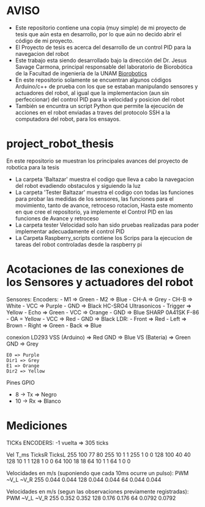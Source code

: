 # AVISO
 * Este repositorio contiene una copia (muy simple) de mi proyecto de tesis que aún esta en desarrollo, por lo que aún no decido abrir el código de mi proyecto.
 * El Proyecto de tesis es acerca del desarrollo de un control PID para la navegacion del robot
 * Este trabajo esta siendo desarrollado bajo la dirección del Dr. Jesus Savage Carmona, principal responsable del laboratorio de Biorobótica de la Facultad de ingeniería de la UNAM [Biorobotics](https://biorobotics.fi-p.unam.mx/es/)
 * En este repositorio solamente se encuentran algunos códigos Arduino/c++ de prueba con los que se estaban manipulando sensores y actuadores del robot, al igual que la implementacion (aun sin perfeccionar) del control PID para la velocidad y posicion del robot
 * También se encuntra un script Python que permite la ejecución de acciones en el robot enviadas a traves del protocolo SSH a la computadora del robot, para los ensayos.

# project_robot_thesis
En este repositorio se muestran los principales avances del proyecto de robotica para la tesis
- La carpeta 'Baltazar' muestra el codigo que lleva a cabo la navegacion del robot evadiendo obstaculos y siguiendo la luz
- La carpeta 'Tester Baltazar' muestra el codigo con todas las funciones para probar las medidas de
  los sensores, las funciones para el movimiento, tanto de avance, retroceso rotacion, Hasta este momento en que
  cree el repositorio, ya implemente el Control PID en las funciones de Avance y retroceso
- La carpeta tester Velocidad solo han sido pruebas realizadas para poder implementar adecuadamente el control PID
- La Carpeta Raspberry_scripts contiene los Scrips para la ejecucion de tareas del robot controladas desde la raspberry pi

# Acotaciones de las conexiones de los Sensores y actuadores del robot

Sensores:
    Encoders:
        - M1 => Green
        - M2 => Blue
        - CH-A => Grey
        - CH-B => White
        - VCC => Purple
        - GND => Black
    HC-SRO4 Ultrasonicos
        - Trigger => Yellow
        - Echo => Green
        - VCC => Orange
        - GND => Blue
    SHARP 0A41SK F-86
        - OA = Yellow
        - VCC => Red
        - GND => Black
    LDR:
        - Front => Red
        - Left => Brown
        - Right => Green
        - Back => Blue

conexion LD293
    VSS (Arduino) => Red
    GND => Blue
    VS (Bateria) => Green
    GND => Grey
    
    E0 => Purple
    Dir1 => Grey
    E1 => Orange
    Dir2 => Yellow

Pines GPIO
 - 8 -> Tx => Negro
 - 10 -> Rx => Blanco
# Mediciones

TICKs ENCODERS:
 -1 vuelta => 305 ticks

Vel T_ms  TicksR  TicksL
255 100     77      80
255 10      1       1
255 1       0       0
128 100     40      40
128 10      1       1
128 1       0       0
64  100     18      18
64  10       1      1
64  1        0      0


Velocidades en m/s (suponiendo que cada 10ms ocurre un pulso):
PWM     ~V_L  ~V_R
255    0.044  0.044
128    0.044  0.044
64     0.044  0.044

Velocidades en m/s (segun las observaciones previamente registradas):
PWM     ~V_L  ~V_R
255     0.352 0.352
128     0.176 0.176
64      0.0792 0.0792
